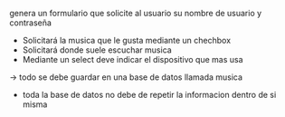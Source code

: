 genera un formulario que solicite al usuario su nombre de usuario y contraseña

- Solicitará la musica que le gusta mediante un chechbox
- Solicitará donde suele escuchar musica
- Mediante un select deve indicar el dispositivo que mas usa

-> todo se debe guardar en una base de datos llamada musica

- toda la base de datos no debe de repetir la informacion dentro de si misma
